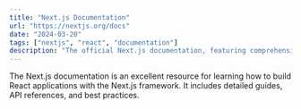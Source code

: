 ```yaml
---
title: "Next.js Documentation"
url: "https://nextjs.org/docs"
date: "2024-03-20"
tags: ["nextjs", "react", "documentation"]
description: "The official Next.js documentation, featuring comprehensive guides and API references for building React applications."
---
```


The Next.js documentation is an excellent resource for learning how to build React applications with the Next.js framework. It includes detailed guides, API references, and best practices. 